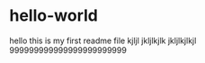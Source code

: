 # hello-world


hello
this is my first readme file
kjljl
jkljlkjlk
jkljlkjlkjl
999999999999999999999999
